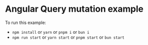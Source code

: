 # Angular Query mutation example

To run this example:

- `npm install` or `yarn` or `pnpm i` or `bun i`
- `npm run start` or `yarn start` or `pnpm start` or `bun start`

